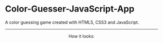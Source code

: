 # Color-Guesser-JavaScript-App
A color guessing game created with HTML5, CSS3 and JavaScript.

______________
<p align="center">
How it looks: 
</p>

<div align="center>
![mygif](https://media.giphy.com/media/mCJhLYXE7NBoCZuUEn/giphy.gif)
</div>

